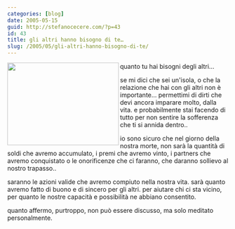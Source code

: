 ```yaml
---
categories: [blog]
date: 2005-05-15
guid: http://stefanocecere.com/?p=43
id: 43
title: gli altri hanno bisogno di te…
slug: /2005/05/gli-altri-hanno-bisogno-di-te/
---
```


<img src="http://f.duchene.free.fr/berssous/images/04%20mort.jpg" align="left" width="254" height="188" />quanto tu hai bisogni degli altri…

se mi dici che sei un'isola, o che la relazione che hai con gli altri non è importante… permettimi di dirti che devi ancora imparare molto, dalla vita. e probabilmente stai facendo di tutto per non sentire la sofferenza che ti si annida dentro..

io sono sicuro che nel giorno della nostra morte, non sarà la quantità di soldi che avremo accumulato, i premi che avremo vinto, i partners che avremo conquistato o le onorificenze che ci faranno, che daranno sollievo al nostro trapasso..

saranno le azioni valide che avremo compiuto nella nostra vita. sarà quanto avremo fatto di buono e di sincero per gli altri. per aiutare chi ci sta vicino, per quanto le nostre capacità e possibilità ne abbiano consentito.

quanto affermo, purtroppo, non può essere discusso, ma solo meditato personalmente.